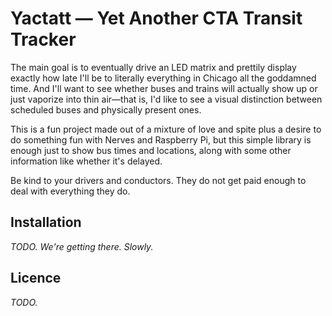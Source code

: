 # Yactatt — Yet Another CTA Transit Tracker

The main goal is to eventually drive an LED matrix and prettily display exactly
how late I'll be to literally everything in Chicago all the goddamned time.
And I'll want to see whether buses and trains will actually show up or just vaporize
into thin air—that is, I'd like to see a visual distinction between scheduled buses
and physically present ones.

This is a fun project made out of a mixture of love and spite plus a desire to do
something fun with Nerves and Raspberry Pi, but this simple library is enough just
to show bus times and locations, along with some other information like whether
it's delayed.

Be kind to your drivers and conductors.
They do not get paid enough to deal with everything they do.

## Installation

_TODO. We're getting there. Slowly._

## Licence

_TODO._
